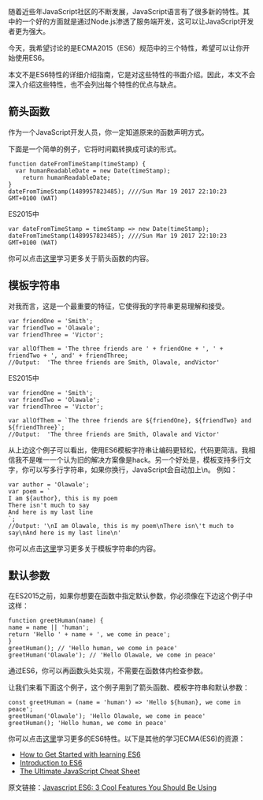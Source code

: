 
随着近些年JavaScript社区的不断发展，JavaScript语言有了很多新的特性。其中的一个好的方面就是通过Node.js渗透了服务端开发，这可以让JavaScript开发者更为强大。

今天，我希望讨论的是ECMA2015（ES6）规范中的三个特性，希望可以让你开始使用ES6。

本文不是ES6特性的详细介绍指南，它是对这些特性的书面介绍。因此，本文不会深入介绍这些特性，也不会列出每个特性的优点与缺点。

## 箭头函数

作为一个JavaScript开发人员，你一定知道原来的函数声明方式。

下面是一个简单的例子，它将时间戳转换成可读的形式。

```
function dateFromTimeStamp(timeStamp) {
  var humanReadableDate = new Date(timeStamp);
    return humanReadableDate;
}
dateFromTimeStamp(1489957823485); ////Sun Mar 19 2017 22:10:23 GMT+0100 (WAT)

```
ES2015中

```
var dateFromTimeStamp = timeStamp => new Date(timeStamp);
dateFromTimeStamp(1489957823485); ////Sun Mar 19 2017 22:10:23 GMT+0100 (WAT)

```

你可以点击[这里](http://wesbos.com/arrow-functions/)学习更多关于箭头函数的内容。

## 模板字符串

对我而言，这是一个最重要的特征，它使得我的字符串更易理解和接受。

```
var friendOne = 'Smith';
var friendTwo = 'Olawale';
var friendThree = 'Victor';

var allOfThem = 'The three friends are ' + friendOne + ', ' + friendTwo + ', and' + friendThree; 
//Output:  'The three friends are Smith, Olawale, andVictor'
```
ES2015中

```
var friendOne = 'Smith';
var friendTwo = 'Olawale';
var friendThree = 'Victor';

var allOfThem = `The three friends are ${friendOne}, ${friendTwo} and ${friendThree}`;
//Output:  'The three friends are Smith, Olawale and Victor'
```
从上边这个例子可以看出，使用ES6模板字符串让编码更轻松，代码更简洁。我相信我不是唯一一个认为旧的解决方案像是hack。另一个好处是，模板支持多行文字，你可以写多行字符串，如果你换行，JavaScript会自动加上\n。
例如：

```
var author = 'Olawale';
var poem = `
I am ${author}, this is my poem
There isn't much to say
And here is my last line
`;
//Output: '\nI am Olawale, this is my poem\nThere isn\'t much to say\nAnd here is my last line\n'
```
你可以点击[这里](http://exploringjs.com/es6/ch_template-literals.html)学习更多关于模板字符串的内容。

## 默认参数
在ES2015之前，如果你想要在函数中指定默认参数，你必须像在下边这个例子中这样：

```
function greetHuman(name) {
name = name || 'human';
return 'Hello ' + name + ', we come in peace'; 
}
greetHuman(); // 'Hello human, we come in peace'
greetHuman('Olawale'); // 'Hello Olawale, we come in peace'
```
通过ES6，你可以再函数头处实现，不需要在函数体内检查参数。

让我们来看下面这个例子，这个例子用到了箭头函数、模板字符串和默认参数：

```
const greetHuman = (name = 'human') => 'Hello ${human}, we come in peace';
greetHuman('Olawale'); 'Hello Olawale, we come in peace'
greetHuman(); 'Hello human, we come in peace'
```

你可以点击[这里](http://exploringjs.com/es6/)学习更多的ES6特性。以下是其他的学习ECMA(ES6)的资源：
- [How to Get Started with learning ES6](https://www.codementor.io/javascript/tutorial/learn-ecmascript6)
- [Introduction to ES6](https://www.codementor.io/javascript/tutorial/qa-es6-vs-typescript-debugging-workflow)
- [The Ultimate JavaScript Cheat Sheet](https://www.codementor.io/johnnyb/javascript-cheatsheet-fb54lz08k)

原文链接：[Javascript ES6: 3 Cool Features You Should Be Using](https://www.codementor.io/brainyfarm/javascript-es6-3-cool-features-you-should-be-using-6bntdqk5p)





